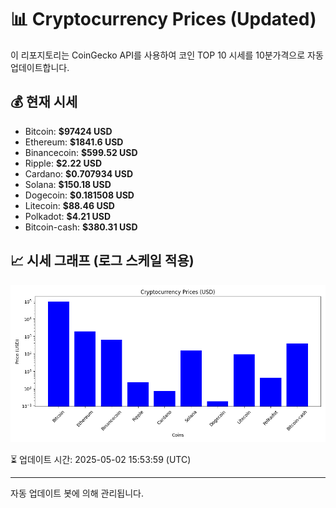 
# 📊 Cryptocurrency Prices (Updated)

이 리포지토리는 CoinGecko API를 사용하여 코인 TOP 10 시세를 10분가격으로 자동 업데이트합니다.

## 💰 현재 시세
- Bitcoin: **$97424 USD**
- Ethereum: **$1841.6 USD**
- Binancecoin: **$599.52 USD**
- Ripple: **$2.22 USD**
- Cardano: **$0.707934 USD**
- Solana: **$150.18 USD**
- Dogecoin: **$0.181508 USD**
- Litecoin: **$88.46 USD**
- Polkadot: **$4.21 USD**
- Bitcoin-cash: **$380.31 USD**

## 📈 시세 그래프 (로그 스케일 적용)
![Crypto Prices](crypto_prices.png)

⏳ 업데이트 시간: 2025-05-02 15:53:59 (UTC)

---
자동 업데이트 봇에 의해 관리됩니다.
